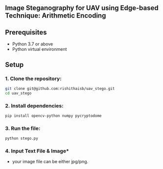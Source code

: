 ## Image Steganography for UAV using Edge-based Technique: Arithmetic Encoding 
## Prerequisites
- Python 3.7 or above
- Python virtual environment

## Setup
### 1. Clone the repository:
```bash
git clone git@github.com:rishithaisb/uav_stego.git
cd uav_stego
```
### 2. Install dependencies:
```bash
pip install opencv-python numpy pycryptodome
```
### 3. Run the file:
```bash
python stego.py
```
### 4. Input Text File & Image*
* your image file can be either jpg/png.

